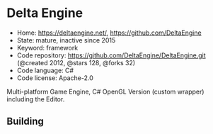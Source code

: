 # Delta Engine

- Home: https://deltaengine.net/, https://github.com/DeltaEngine
- State: mature, inactive since 2015
- Keyword: framework
- Code repository: https://github.com/DeltaEngine/DeltaEngine.git (@created 2012, @stars 128, @forks 32)
- Code language: C#
- Code license: Apache-2.0

Multi-platform Game Engine, C# OpenGL Version (custom wrapper) including the Editor.

## Building
